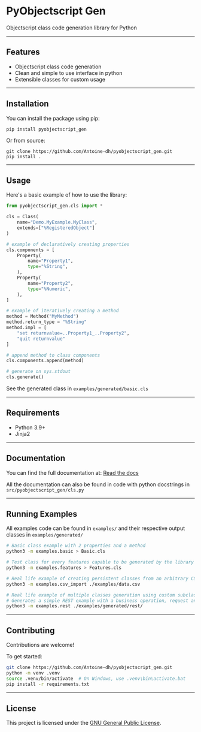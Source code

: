 # PyObjectscript Gen

Objectscript class code generation library for Python

---

## Features

- Objectscript class code generation 
- Clean and simple to use interface in python
- Extensible classes for custom usage

---

## Installation

You can install the package using pip:

```shell
pip install pyobjectscript_gen
````

Or from source:

```shell
git clone https://github.com/Antoine-dh/pyobjectscript_gen.git
pip install .
```

---

## Usage

Here's a basic example of how to use the library:

```python
from pyobjectscript_gen.cls import *

cls = Class(
    name="Demo.MyExample.MyClass",
    extends=["%RegisteredObject"]
)

# example of declaratively creating properties
cls.components = [
    Property(
        name="Property1",
        type="%String",
    ),
    Property(
        name="Property2",
        type="%Numeric",
    ),
]

# example of iteratively creating a method
method = Method("MyMethod")
method.return_type = "%String"
method.impl = [
    "set returnvalue=..Property1_..Property2",
    "quit returnvalue"
]

# append method to class components
cls.components.append(method)

# generate on sys.stdout
cls.generate()
```

See the generated class in `examples/generated/basic.cls`

---

## Requirements

* Python 3.9+
* Jinja2

---

## Documentation

You can find the full documentation at: [Read the docs](https://pyobjectscript-gen.readthedocs.io/en/latest/)

All the documentation can also be found in code with python docstrings in `src/pyobjectscript_gen/cls.py`

---

## Running Examples

All examples code can be found in `examples/` and their respective output classes in `examples/generated/`

```bash
# Basic class example with 2 properties and a method
python3 -m examples.basic > Basic.cls

# Test class for every features capable to be generated by the library
python3 -m examples.features > Features.cls

# Real life example of creating persistent classes from an arbitrary CSV file describing properties
python3 -m examples.csv_import ./examples/data.csv

# Real life example of multiple classes generation using custom subclasses of the library's components
# Generates a simple REST example with a business operation, request and response classes in the specified output directory
python3 -m examples.rest ./examples/generated/rest/
```

---

## Contributing

Contributions are welcome!

To get started:

```bash
git clone https://github.com/Antoine-dh/pyobjectscript_gen.git
python -m venv .venv
source .venv/bin/activate  # On Windows, use .venv\bin\activate.bat
pip install -r requirements.txt
```

---

## License

This project is licensed under the [GNU General Public License](https://www.gnu.org/licenses/gpl-3.0.txt).
